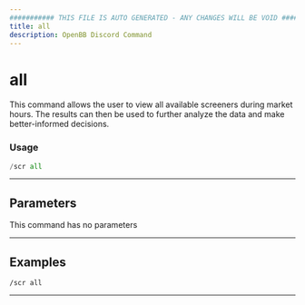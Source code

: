 ```yaml
---
########### THIS FILE IS AUTO GENERATED - ANY CHANGES WILL BE VOID ###########
title: all
description: OpenBB Discord Command
---
```


# all

This command allows the user to view all available screeners during market hours. The results can then be used to further analyze the data and make better-informed decisions.

### Usage

```python wordwrap
/scr all
```

---

## Parameters

This command has no parameters



---

## Examples

```
/scr all
```
---
